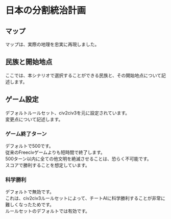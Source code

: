 # 日本の分割統治計画
## マップ
マップは、実際の地理を忠実に再現しました。
## 民族と開始地点
ここでは、本シナリオで選択することができる民族と、その開始地点について記述します。
### 

## ゲーム設定
デフォルトルールセット、civ2civ3を元に設定されています。  
変更点について記述します。
### ゲーム終了ターン
デフォルトで500です。  
従来のFreecivゲームよりも短時間で終了します。  
500ターン以内に全ての他文明を絶滅させることは、恐らく不可能です。  
スコアで勝利することを想定しています。
### 科学勝利
デフォルトで無効です。  
これは、civ2civ3ルールセットによって、チートAIに科学勝利することが非常に難しくなったためです。  
ルールセットのデフォルトでは有効です。
